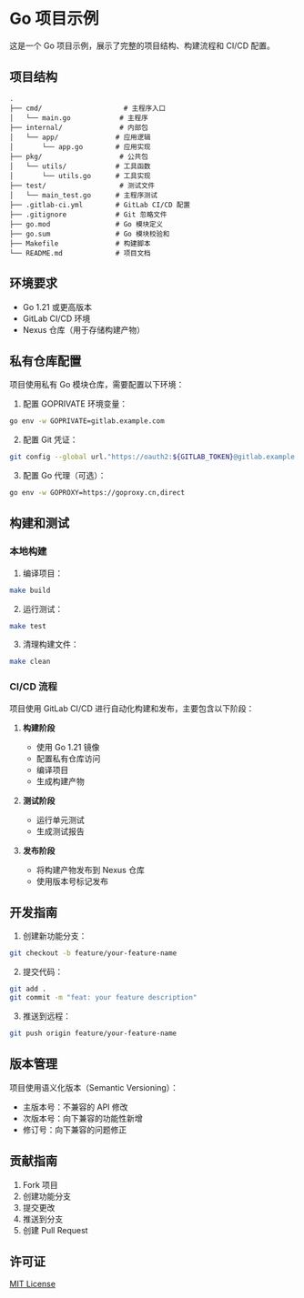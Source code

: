 # Go 项目示例

这是一个 Go 项目示例，展示了完整的项目结构、构建流程和 CI/CD 配置。

## 项目结构

```
.
├── cmd/                    # 主程序入口
│   └── main.go            # 主程序
├── internal/              # 内部包
│   └── app/              # 应用逻辑
│       └── app.go        # 应用实现
├── pkg/                   # 公共包
│   └── utils/            # 工具函数
│       └── utils.go      # 工具实现
├── test/                  # 测试文件
│   └── main_test.go      # 主程序测试
├── .gitlab-ci.yml        # GitLab CI/CD 配置
├── .gitignore            # Git 忽略文件
├── go.mod                # Go 模块定义
├── go.sum                # Go 模块校验和
├── Makefile              # 构建脚本
└── README.md             # 项目文档
```

## 环境要求

- Go 1.21 或更高版本
- GitLab CI/CD 环境
- Nexus 仓库（用于存储构建产物）

## 私有仓库配置

项目使用私有 Go 模块仓库，需要配置以下环境：

1. 配置 GOPRIVATE 环境变量：
```bash
go env -w GOPRIVATE=gitlab.example.com
```

2. 配置 Git 凭证：
```bash
git config --global url."https://oauth2:${GITLAB_TOKEN}@gitlab.example.com/".insteadOf "https://gitlab.example.com/"
```

3. 配置 Go 代理（可选）：
```bash
go env -w GOPROXY=https://goproxy.cn,direct
```

## 构建和测试

### 本地构建

1. 编译项目：
```bash
make build
```

2. 运行测试：
```bash
make test
```

3. 清理构建文件：
```bash
make clean
```

### CI/CD 流程

项目使用 GitLab CI/CD 进行自动化构建和发布，主要包含以下阶段：

1. **构建阶段**
   - 使用 Go 1.21 镜像
   - 配置私有仓库访问
   - 编译项目
   - 生成构建产物

2. **测试阶段**
   - 运行单元测试
   - 生成测试报告

3. **发布阶段**
   - 将构建产物发布到 Nexus 仓库
   - 使用版本号标记发布

## 开发指南

1. 创建新功能分支：
```bash
git checkout -b feature/your-feature-name
```

2. 提交代码：
```bash
git add .
git commit -m "feat: your feature description"
```

3. 推送到远程：
```bash
git push origin feature/your-feature-name
```

## 版本管理

项目使用语义化版本（Semantic Versioning）：

- 主版本号：不兼容的 API 修改
- 次版本号：向下兼容的功能性新增
- 修订号：向下兼容的问题修正

## 贡献指南

1. Fork 项目
2. 创建功能分支
3. 提交更改
4. 推送到分支
5. 创建 Pull Request

## 许可证

[MIT License](LICENSE) 